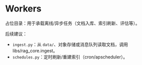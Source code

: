 # Workers

占位目录：用于承载离线/异步任务（文档入库、索引刷新、评估等）。

后续建议：
- `ingest.py`：从 `data/`、对象存储或消息队列读取文档，调用 libs/rag_core.ingest。
- `schedules.py`：定时刷新/重建索引（cron/apscheduler）。


